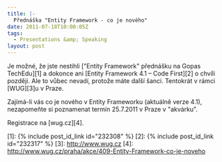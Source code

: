 ```yaml
---
title: |-
  Přednáška "Entity Framework - co je nového"
date: 2011-07-18T10:00:05Z
tags:
  - Presentations &amp; Speaking
layout: post
---
```

Je možné, že jste nestihli ["Entity Framework" přednášku na Gopas TechEdu][1] a dokonce ani [Entity Framework 4.1 – Code First][2] o chvíli později. Ale to vůbec nevadí, protože máte další šanci. Tentokrát v rámci [WUG][3]u v Praze.

Zajímá-li vás co je nového v Entity Frameworku (aktuálně verze 4.1), nezapomeňte si poznamenat termín 25.7.2011 v Praze v "akvárku".

Registrace na [wug.cz][4].

[1]: {% include post_id_link id="232308" %}
[2]: {% include post_id_link id="232317" %}
[3]: http://www.wug.cz
[4]: http://www.wug.cz/praha/akce/409-Entity-Framework-co-je-noveho